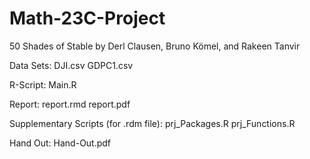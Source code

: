 # Math-23C-Project
50 Shades of Stable by Derl Clausen, Bruno Kömel, and Rakeen Tanvir

Data Sets:
DJI.csv
GDPC1.csv

R-Script:
Main.R

Report:
report.rmd
report.pdf

Supplementary Scripts (for .rdm file):
prj_Packages.R
prj_Functions.R

Hand Out:
Hand-Out.pdf
